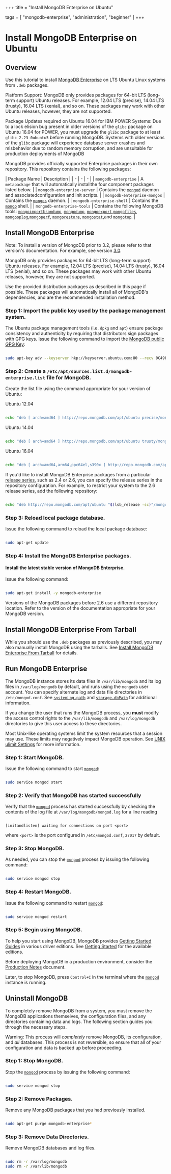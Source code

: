 +++
title = "Install MongoDB Enterprise on Ubuntu"

tags = [ "mongodb-enterprise", "administration", "beginner" ]
+++

# Install MongoDB Enterprise on Ubuntu


## Overview

Use this tutorial to install [MongoDB Enterprise](https://www.mongodb.com/products/mongodb-enterprise-advanced?jmp=docs) on LTS Ubuntu Linux systems from
``.deb`` packages.

Platform Support: MongoDB only provides packages for 64-bit LTS (long-term support) Ubuntu releases.
For example, 12.04 LTS (precise), 14.04 LTS (trusty), 16.04 LTS (xenial), and so on.
These packages may work with other Ubuntu releases, however, they are not supported.

Package Updates required on Ubuntu 16.04 for IBM POWER Systems: Due to a lock elision bug present in older versions of the ``glibc``
package on Ubuntu 16.04 for POWER, you must upgrade the ``glibc``
package to at least ``glibc 2.23-0ubuntu5`` before running MongoDB.
Systems with older versions of the ``glibc`` package will experience
database server crashes and misbehavior due to random memory
corruption, and are unsuitable for production deployments of MongoDB

MongoDB provides officially supported Enterprise packages in their own
repository. This repository contains the following packages:

| Package Name | Description |
| - | - | - |
| ``mongodb-enterprise`` | A ``metapackage`` that will automatically installthe four component packages listed below. |
| ``mongodb-enterprise-server`` | Contains the [``mongod``](https://docs.mongodb.com/manual/reference/program/mongod/#bin.mongod) daemon and associatedconfiguration and init scripts. |
| ``mongodb-enterprise-mongos`` | Contains the [``mongos``](https://docs.mongodb.com/manual/reference/program/mongos/#bin.mongos) daemon. |
| ``mongodb-enterprise-shell`` | Contains the [``mongo``](https://docs.mongodb.com/manual/reference/program/mongo/#bin.mongo) shell. |
| ``mongodb-enterprise-tools`` | Contains the following MongoDB tools: [``mongoimport``](https://docs.mongodb.com/manual/reference/program/mongoimport/#bin.mongoimport)[``bsondump``](https://docs.mongodb.com/manual/reference/program/bsondump/#bin.bsondump), [``mongodump``](https://docs.mongodb.com/manual/reference/program/mongodump/#bin.mongodump), [``mongoexport``](https://docs.mongodb.com/manual/reference/program/mongoexport/#bin.mongoexport),[``mongofiles``](https://docs.mongodb.com/manual/reference/program/mongofiles/#bin.mongofiles), [``mongooplog``](https://docs.mongodb.com/manual/reference/program/mongooplog/#bin.mongooplog),[``mongoperf``](https://docs.mongodb.com/manual/reference/program/mongoperf/#bin.mongoperf), [``mongorestore``](https://docs.mongodb.com/manual/reference/program/mongorestore/#bin.mongorestore), [``mongostat``](https://docs.mongodb.com/manual/reference/program/mongostat/#bin.mongostat),and [``mongotop``](https://docs.mongodb.com/manual/reference/program/mongotop/#bin.mongotop). |


## Install MongoDB Enterprise

Note: To install a version of MongoDB prior to 3.2, please refer to that version's documentation. For example, see version [3.0](install-mongodb-enterprise-on-ubuntu/).

MongoDB only provides packages for 64-bit LTS (long-term support) Ubuntu releases.
For example, 12.04 LTS (precise), 14.04 LTS (trusty), 16.04 LTS (xenial), and so on.
These packages may work with other Ubuntu releases, however, they are not supported.

Use the provided distribution packages as described in this page if possible.
These packages will automatically install all of MongoDB's dependencies, and are
the recommended installation method.


### Step 1: Import the public key used by the package management system.

The Ubuntu package management tools (i.e. ``dpkg`` and ``apt``) ensure
package consistency and authenticity by requiring that distributors
sign packages with GPG keys. Issue the following command to import the
[MongoDB public GPG Key](https://www.mongodb.org/static/pgp/server-3.4.asc):

```sh

sudo apt-key adv --keyserver hkp://keyserver.ubuntu.com:80 --recv 0C49F3730359A14518585931BC711F9BA15703C6

```


### Step 2: Create a ``/etc/apt/sources.list.d/mongodb-enterprise.list`` file for MongoDB.

Create the list file using the command appropriate for your version of
Ubuntu:

Ubuntu 12.04

```sh

echo "deb [ arch=amd64 ] http://repo.mongodb.com/apt/ubuntu precise/mongodb-enterprise/3.4 multiverse" | sudo tee /etc/apt/sources.list.d/mongodb-enterprise.list

```

Ubuntu 14.04

```sh

echo "deb [ arch=amd64 ] http://repo.mongodb.com/apt/ubuntu trusty/mongodb-enterprise/3.4 multiverse" | sudo tee /etc/apt/sources.list.d/mongodb-enterprise.list

```

Ubuntu 16.04

```sh

echo "deb [ arch=amd64,arm64,ppc64el,s390x ] http://repo.mongodb.com/apt/ubuntu xenial/mongodb-enterprise/3.4 multiverse" | sudo tee /etc/apt/sources.list.d/mongodb-enterprise.list

```

If you'd like to install MongoDB Enterprise packages from a
particular [release series](https://docs.mongodb.com/manual/release-notes/#release-version-numbers), such as
2.4 or 2.6, you can specify the release series in the repository
configuration. For example, to restrict your system to the 2.6
release series, add the following repository:

```sh

echo "deb http://repo.mongodb.com/apt/ubuntu "$(lsb_release -sc)"/mongodb-enterprise/2.6 multiverse" | sudo tee /etc/apt/sources.list.d/mongodb-enterprise-2.6.list

```


### Step 3: Reload local package database.

Issue the following command to reload the local package database:

```sh

sudo apt-get update

```


### Step 4: Install the MongoDB Enterprise packages.


#### Install the latest stable version of MongoDB Enterprise.

Issue the following command:

```sh

sudo apt-get install -y mongodb-enterprise

```

Versions of the MongoDB packages before 2.6 use a different repository
location. Refer to the version of the documentation appropriate for
your MongoDB version.

<span id="install-ubuntu-from-tarball"></span>


## Install MongoDB Enterprise From Tarball

While you should use the ``.deb`` packages as previously
described, you may also manually install MongoDB using the tarballs. See
[Install MongoDB Enterprise From Tarball](install-mongodb-enterprise-on-linux/) for details.


## Run MongoDB Enterprise

The MongoDB instance stores its data files in ``/var/lib/mongodb``
and its log files in ``/var/log/mongodb`` by default,
and runs using the ``mongodb``
user account. You can specify alternate log and data file
directories in ``/etc/mongod.conf``. See [``systemLog.path``](https://docs.mongodb.com/manual/reference/configuration-options/#systemLog.path)
and [``storage.dbPath``](https://docs.mongodb.com/manual/reference/configuration-options/#storage.dbPath) for additional information.

If you change the user that runs the MongoDB process, you
**must** modify the access control rights to the ``/var/lib/mongodb`` and
``/var/log/mongodb`` directories to give this user access to these
directories.

Most Unix-like operating systems limit the system resources that a
session may use. These limits may negatively impact MongoDB operation.
See [UNIX ulimit Settings](https://docs.mongodb.com/manual/reference/ulimit) for more information.


### Step 1: Start MongoDB.

Issue the following command to start [``mongod``](https://docs.mongodb.com/manual/reference/program/mongod/#bin.mongod):

```sh

sudo service mongod start

```


### Step 2: Verify that MongoDB has started successfully

Verify that the [``mongod``](https://docs.mongodb.com/manual/reference/program/mongod/#bin.mongod) process has started successfully by
checking the contents of the log file at
``/var/log/mongodb/mongod.log``
for a line reading

```

[initandlisten] waiting for connections on port <port>

```

where ``<port>`` is the port configured in ``/etc/mongod.conf``, ``27017`` by default.


### Step 3: Stop MongoDB.

As needed, you can stop the [``mongod``](https://docs.mongodb.com/manual/reference/program/mongod/#bin.mongod) process by issuing the
following command:

```sh

sudo service mongod stop

```


### Step 4: Restart MongoDB.

Issue the following command to restart [``mongod``](https://docs.mongodb.com/manual/reference/program/mongod/#bin.mongod):

```sh

sudo service mongod restart

```


### Step 5: Begin using MongoDB.

To help you start using MongoDB, MongoDB provides [Getting
Started Guides](https://docs.mongodb.com/manual/#getting-started) in various driver editions. See
[Getting Started](https://docs.mongodb.com/manual/#getting-started) for the available editions.

Before deploying MongoDB in a production environment, consider the
[Production Notes](https://docs.mongodb.com/manual/administration/production-notes) document.

Later, to stop MongoDB, press ``Control+C`` in the terminal where the
[``mongod``](https://docs.mongodb.com/manual/reference/program/mongod/#bin.mongod) instance is running.


## Uninstall MongoDB

To completely remove MongoDB from a system, you must remove the MongoDB
applications themselves, the configuration files, and any directories containing
data and logs. The following section guides you through the necessary steps.

Warning: This process will *completely* remove MongoDB, its configuration, and *all* databases. This process is not reversible, so ensure that all of your configuration and data is backed up before proceeding.


### Step 1: Stop MongoDB.

Stop the [``mongod``](https://docs.mongodb.com/manual/reference/program/mongod/#bin.mongod) process by issuing the following command:

```sh

sudo service mongod stop

```


### Step 2: Remove Packages.

Remove any MongoDB packages that you had previously installed.

```sh

sudo apt-get purge mongodb-enterprise*

```


### Step 3: Remove Data Directories.

Remove MongoDB databases and log files.

```sh

sudo rm -r /var/log/mongodb
sudo rm -r /var/lib/mongodb

```
